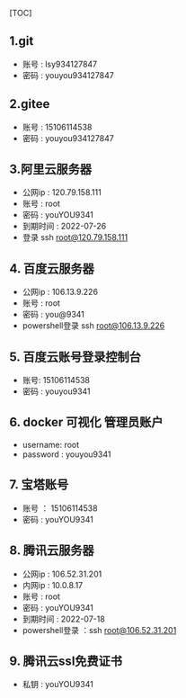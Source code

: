 [TOC]

## 1.git

- 账号 : lsy934127847
- 密码 : youyou934127847

## 2.gitee

- 账号 : 15106114538
- 密码 : youyou934127847

## 3.阿里云服务器

- 公网ip :  120.79.158.111
- 账号 : root
- 密码 : youYOU9341
- 到期时间 : 2022-07-26
- 登录 ssh root@120.79.158.111

## 4. 百度云服务器

- 公网ip :  106.13.9.226
- 账号 : root
- 密码 : you@9341
- powershell登录 ssh root@106.13.9.226


## 5. 百度云账号登录控制台

- 账号: 15106114538
- 密码 : youyou9341

## 6. docker 可视化 管理员账户

- username: root
- password : youyou9341

## 7. 宝塔账号

- 账号 ： 15106114538
- 密码 :  youYOU9341

## 8. 腾讯云服务器

- 公网ip :  106.52.31.201 
- 内网ip :  10.0.8.17 
- 账号 : root
- 密码 : youYOU9341
- 到期时间 : 2022-07-18
- powershell登录 ：ssh root@106.52.31.201

## 9. 腾讯云ssl免费证书 

- 私钥 : youYOU9341